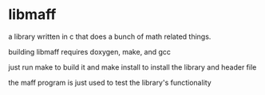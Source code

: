 # libmaff
a library written in c that does a bunch of math related things.

building libmaff requires doxygen, make, and gcc

just run make to build it and make install to install the library and header file

the maff program is just used to test the library's functionality
